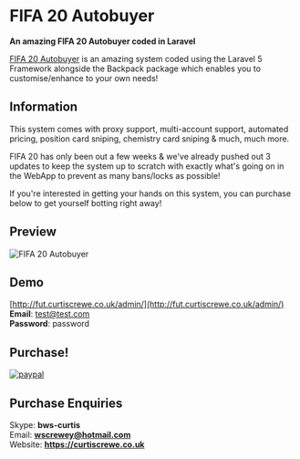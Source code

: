 <!--
  Title: FIFA 20 Autobuyer
  Description: A very clean FIFA 20 Autobuyer that you can use to maintain your club and earn as many coins possible within a short period of time.
  Author: Curtis Crewe
  Website: curtiscrewe.co.uk
  -->
# FIFA 20 Autobuyer

**An amazing FIFA 20 Autobuyer coded in Laravel**

[FIFA 20 Autobuyer](https://github.com/InkedCurtis/FUT-Buyer) is an amazing system coded using the Laravel 5 Framework alongside the Backpack package which enables you to customise/enhance to your own needs!

## Information

This system comes with proxy support, multi-account support, automated pricing, position card sniping, chemistry card sniping & much, much more.

FIFA 20 has only been out a few weeks & we've already pushed out 3 updates to keep the system up to scratch with exactly what's going on in the WebApp to prevent as many bans/locks as possible!

If you're interested in getting your hands on this system, you can purchase below to get yourself botting right away!

## Preview
![FIFA 20 Autobuyer](https://curtiscrewe.co.uk/images/autobuyer.png)

## Demo
[http://fut.curtiscrewe.co.uk/admin/](http://fut.curtiscrewe.co.uk/admin/)<br/>
<strong>Email</strong>: test@test.com<br/>
<strong>Password</strong>: password<br/>

## Purchase!
[![paypal](https://www.paypalobjects.com/en_US/GB/i/btn/btn_buynowCC_LG.gif)](https://www.paypal.com/cgi-bin/webscr?cmd=_s-xclick&hosted_button_id=ZEQ6257L8V6RE)

## Purchase Enquiries

Skype: <strong>bws-curtis</strong><br/>
Email: <strong>wscrewey@hotmail.com</strong><br/>
Website: <strong>https://curtiscrewe.co.uk</strong>
